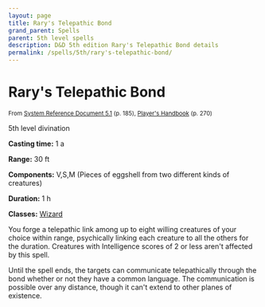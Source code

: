 ```yaml
---
layout: page
title: Rary's Telepathic Bond
grand_parent: Spells
parent: 5th level spells 
description: D&D 5th edition Rary's Telepathic Bond details
permalink: /spells/5th/rary's-telepathic-bond/
---
```


# Rary's Telepathic Bond

<small>From <a target="_blank" href="https://media.wizards.com/2016/downloads/DND/SRD-OGL_V5.1.pdf">System Reference Document 5.1</a> (p. 185), <a target="_blank" href="https://dnd.wizards.com/products/tabletop-games/rpg-products/rpg_playershandbook">Player's Handbook</a> (p. 270)</small>


5th level divination

**Casting time:** 1 a

**Range:** 30 ft

**Components:** V,S,M (Pieces of eggshell from two different kinds of creatures)

**Duration:** 1 h

**Classes:** [Wizard](/classes/wizard/)

You forge a telepathic link among up to eight willing creatures of your choice within range, psychically linking each creature to all the others for the duration. Creatures with Intelligence scores of 2 or less aren't affected by this spell.

   Until the spell ends, the targets can communicate telepathically through the bond whether or not they have a common language. The communication is possible over any distance, though it can't extend to other planes of existence.